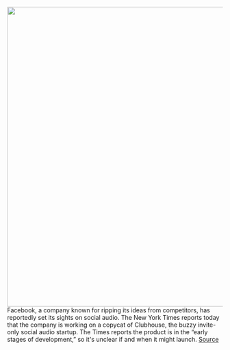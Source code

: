 <img src='https://cdn.vox-cdn.com/thumbor/EL6DoUzXfnUq4x5j8NJktdog2e8=/0x0:2040x1360/1200x800/filters:focal(857x517:1183x843)/cdn.vox-cdn.com/uploads/chorus_image/image/68799407/acastro_180522_facebook_0002.0.jpg' width='700px' /><br/>
Facebook, a company known for ripping its ideas from competitors, has reportedly set its sights on social audio. The New York Times reports today that the company is working on a copycat of Clubhouse, the buzzy invite-only social audio startup. The Times reports the product is in the “early stages of development,” so it's unclear if and when it might launch.
<a href='https://www.theverge.com/2021/2/10/22276645/facebook-clubhouse-social-audio-app-develop'> Source <a/>